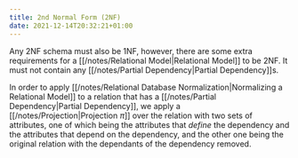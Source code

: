 ```yaml
---
title: 2nd Normal Form (2NF)
date: 2021-12-14T20:32:21+01:00
---
```

Any 2NF schema must also be 1NF, however, there are some extra requirements for a [[/notes/Relational Model|Relational Model]] to be 2NF. It must not contain any [[/notes/Partial Dependency|Partial Dependency]]s.

In order to apply [[/notes/Relational Database Normalization|Normalizing a Relational Model]] to a relation that has a [[/notes/Partial Dependency|Partial Dependency]], we apply a [[/notes/Projection|Projection $\pi$]] over the relation with two sets of attributes, one of which being the attributes that *define* the dependency and the attributes that depend on the dependency, and the other one being the original relation with the dependants of the dependency removed.